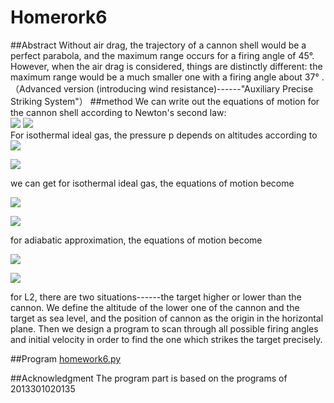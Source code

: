 # Homerork6

##Abstract
Without air drag, the trajectory of a cannon shell would be a perfect parabola, and the maximum range occurs for a firing angle of 45°. However, when the air drag is considered, things are distinctly different: the maximum range would be a much smaller one with a firing angle about 37° .（Advanced version (introducing wind resistance)------"Auxiliary Precise Striking System"）
##method
We can write out the equations of motion for the cannon shell according to Newton's second law:   
![](https://camo.githubusercontent.com/ae4116375502e100646dc7c2c9cd2997a8dca7ce/687474703a2f2f6c617465782e636f6465636f67732e636f6d2f6769662e6c617465783f253543667261632537426425354525374232253744782537442537426474253545253742322537442537442533442d25354366726163253742425f253742322537442537442537426d25374476765f25374278253744)
![](https://camo.githubusercontent.com/f5dea19e84313c236e767e92a6e2a095068704c5/687474703a2f2f6c617465782e636f6465636f67732e636f6d2f6769662e6c617465783f253543667261632537426425354525374232253744792537442537426474253545253742322537442537442533442d672d25354366726163253742425f253742322537442537442537426d25374476765f25374279253744)   
For isothermal ideal gas, the pressure p depends on altitudes according to    
![](https://camo.githubusercontent.com/25b295e70e0e12aae6aaa26074d2405fb734997b/687474703a2f2f6c617465782e636f6465636f67732e636f6d2f6769662e6c617465783f70253238792532392533447025323830253239652535452537422535452537422d6d67792f6b5f2537424225374454253744253744)

![](https://camo.githubusercontent.com/9b1b24f05f3d58d8a051e2502cf0daf7a77c4bdf/687474703a2f2f6c617465782e636f6465636f67732e636f6d2f6769662e6c617465783f25354372686f25334425354372686f5f253742302537446578702532382d792f795f25374230253744253239)

we can get for isothermal ideal gas, the equations of motion become

![](https://camo.githubusercontent.com/f38d2b7028ca631c72413f32c6c162d6dbb1f847/687474703a2f2f6c617465782e636f6465636f67732e636f6d2f6769662e6c617465783f253543667261632537426425354525374232253744782537442537426474253545253742322537442537442533442d25354366726163253742425f253742322537442537442537426d25374476765f25374278253744657870253238253543667261632537422d79253744253742795f25374230253744253744253239)

![](https://camo.githubusercontent.com/7879fd6c96b5e95d20770fd6323ce8d6005788eb/687474703a2f2f6c617465782e636f6465636f67732e636f6d2f6769662e6c617465783f253543667261632537426425354525374232253744792537442537426474253545253742322537442537442533442d672d25354366726163253742425f253742322537442537442537426d25374476765f25374279253744657870253238253543667261632537422d79253744253742795f25374230253744253744253239)

for adiabatic approximation, the equations of motion become 

![](https://camo.githubusercontent.com/dd72f045b25d432fe8f9f4f2bfe45bd5fc4533e5/687474703a2f2f6c617465782e636f6465636f67732e636f6d2f6769662e6c617465783f253543667261632537426425354525374232253744782537442537426474253545253742322537442537442533442d25354366726163253742425f253742322537442537442537426d25374476765f25374278253744253238312d253543667261632537426179253744253742545f25374230253744253744253239253545253742253543616c706861253744)

![](https://camo.githubusercontent.com/31cdf7e1b04196ef021890f298afbf7e4f3c5e2b/687474703a2f2f6c617465782e636f6465636f67732e636f6d2f6769662e6c617465783f253543667261632537426425354525374232253744792537442537426474253545253742322537442537442533442d672d25354366726163253742425f253742322537442537442537426d25374476765f25374279253744253238312d253543667261632537426179253744253742545f25374230253744253744253239253545253742253543616c706861253744)

for L2, there are two situations------the target higher or lower than the cannon. We define the altitude of the lower one of the cannon and the target as sea level, and the position of cannon as the origin in the horizontal plane.
Then we design a program to scan through all possible firing angles and initial velocity in order to find the one which strikes the target precisely.

##Program
[homework6.py](https://github.com/lipu02/computationalphysics_N2014301020076/blob/master/Homework6/Homework6.py)

##Acknowledgment
The program part is based on the programs of 2013301020135
